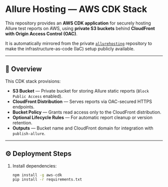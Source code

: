 # Allure Hosting — AWS CDK Stack

This repository provides an **AWS CDK application** for securely hosting Allure test reports on AWS, using **private S3 buckets** behind **CloudFront with Origin Access Control (OAC)**.

It is automatically mirrored from the private [`allurehosting`](https://github.com/<your-username>/allurehosting) repository to make the infrastructure-as-code (IaC) setup publicly available.

---

## 🧩 Overview

This CDK stack provisions:

- **S3 Bucket** — Private bucket for storing Allure static reports (`Block Public Access` enabled).
- **CloudFront Distribution** — Serves reports via OAC-secured HTTPS endpoints.
- **Bucket Policy** — Grants read access only to the CloudFront distribution.
- **Optional Lifecycle Rules** — For automatic report cleanup or version retention.
- **Outputs** — Bucket name and CloudFront domain for integration with `publish-allure`.

---

## ⚙️ Deployment Steps

1. Install dependencies:
   ```bash
   npm install -g aws-cdk
   pip install -r requirements.txt
